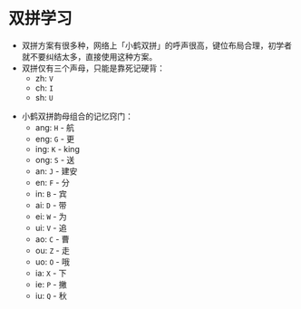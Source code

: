 # 双拼学习



- 双拼方案有很多种，网络上「小鹤双拼」的呼声很高，键位布局合理，初学者就不要纠结太多，直接使用这种方案。
- 双拼仅有三个声母，只能是靠死记硬背：
  - zh: `V`
  - ch: `I`
  - sh: `U`

* 小鹤双拼韵母组合的记忆窍门：
  * ang: `H` -  航
  * eng: `G` - 更
  * ing: `K` - king
  * ong: `S` - 送
  * an: `J` - 建安
  * en: `F` - 分
  * in: `B` - 宾
  * ai: `D` - 带
  * ei: `W` - 为
  * ui: `V` - 追
  * ao: `C` - 曹
  * ou: `Z` - 走
  * uo: `O` - 哦
  * ia: `X` - 下
  * ie: `P` - 撇
  * iu: `Q` - 秋

